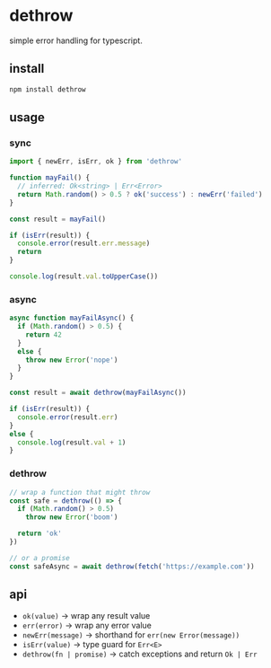 # dethrow

simple error handling for typescript.  


## install

```bash
npm install dethrow
```


## usage

### sync

```ts
import { newErr, isErr, ok } from 'dethrow'

function mayFail() {
  // inferred: Ok<string> | Err<Error>
  return Math.random() > 0.5 ? ok('success') : newErr('failed')
}

const result = mayFail()

if (isErr(result)) {
  console.error(result.err.message)
  return
}

console.log(result.val.toUpperCase())
```

### async

```ts
async function mayFailAsync() {
  if (Math.random() > 0.5) {
    return 42
  }
  else {
    throw new Error('nope')
  }
}

const result = await dethrow(mayFailAsync())

if (isErr(result)) {
  console.error(result.err)
}
else {
  console.log(result.val + 1)
}
```

### dethrow

```ts
// wrap a function that might throw
const safe = dethrow(() => {
  if (Math.random() > 0.5) 
    throw new Error('boom')

  return 'ok'
})

// or a promise
const safeAsync = await dethrow(fetch('https://example.com'))
```

## api

- `ok(value)` → wrap any result value  
- `err(error)` → wrap any error value  
- `newErr(message)` → shorthand for `err(new Error(message))`  
- `isErr(value)` → type guard for `Err<E>`  
- `dethrow(fn | promise)` → catch exceptions and return `Ok | Err`  

